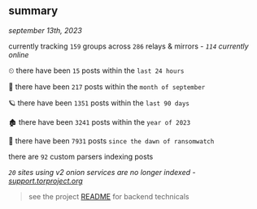 
## summary
_september 13th, 2023_

currently tracking `159` groups across `286` relays & mirrors - _`114` currently online_

⏲ there have been `15` posts within the `last 24 hours`

🦈 there have been `217` posts within the `month of september`

🪐 there have been `1351` posts within the `last 90 days`

🏚 there have been `3241` posts within the `year of 2023`

🦕 there have been `7931` posts `since the dawn of ransomwatch`

there are `92` custom parsers indexing posts

_`20` sites using v2 onion services are no longer indexed - [support.torproject.org](https://support.torproject.org/onionservices/v2-deprecation/)_

> see the project [README](https://github.com/joshhighet/ransomwatch#ransomwatch--) for backend technicals

